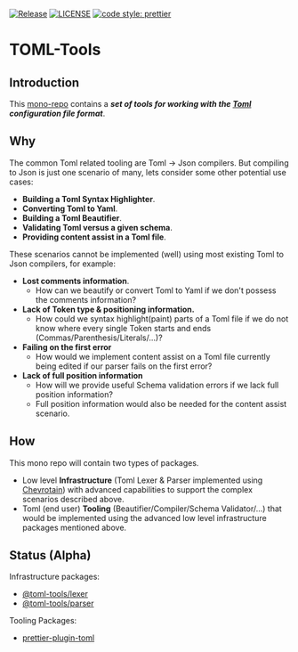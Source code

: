 [![Release](https://github.com/un-ts/toml-tools/actions/workflows/release.yml/badge.svg)](https://github.com/un-ts/toml-tools/actions/workflows/release.yml)
[![LICENSE](https://img.shields.io/badge/license-MIT-lightgrey.svg)](https://raw.githubusercontent.com/un-ts/toml-tools/master/LICENSE)
[![code style: prettier](https://img.shields.io/badge/code_style-prettier-ff69b4.svg?style=flat-square)](https://github.com/prettier/prettier)

# TOML-Tools

## Introduction

This [mono-repo][mono-repo] contains a **_set of tools for working with the [Toml][toml] configuration file format_**.

## Why

The common Toml related tooling are Toml -> Json compilers.
But compiling to Json is just one scenario of many,
lets consider some other potential use cases:

- **Building a Toml Syntax Highlighter**.
- **Converting Toml to Yaml**.
- **Building a Toml Beautifier**.
- **Validating Toml versus a given schema**.
- **Providing content assist in a Toml file**.

These scenarios cannot be implemented (well) using
most existing Toml to Json compilers, for example:

- **Lost comments information**.
  - How can we beautify or convert Toml to Yaml if we don't possess the comments information?
- **Lack of Token type & positioning information.**
  - How could we syntax highlight(paint) parts of a Toml file if we do not know
    where every single Token starts and ends (Commas/Parenthesis/Literals/...)?
- **Failing on the first error**
  - How would we implement content assist on a Toml file currently being edited
    if our parser fails on the first error?
- **Lack of full position information**
  - How will we provide useful Schema validation errors if we lack full position information?
  - Full position information would also be needed for the content assist scenario.

## How

This mono repo will contain two types of packages.

- Low level **Infrastructure** (Toml Lexer & Parser implemented using [Chevrotain][chevrotain])
  with advanced capabilities to support the complex scenarios described above.
- Toml (end user) **Tooling** (Beautifier/Compiler/Schema Validator/...) that would be implemented using
  the advanced low level infrastructure packages mentioned above.

## Status (Alpha)

Infrastructure packages:

- [@toml-tools/lexer](./packages/lexer)
- [@toml-tools/parser](./packages/parser)

Tooling Packages:

- [prettier-plugin-toml](./packages/prettier-plugin-toml)

[toml]: https://github.com/toml-lang/toml
[mono-repo]: https://github.com/babel/babel/blob/master/doc/design/monorepo.md
[chevrotain]: https://github.com/Chevrotain/chevrotain

